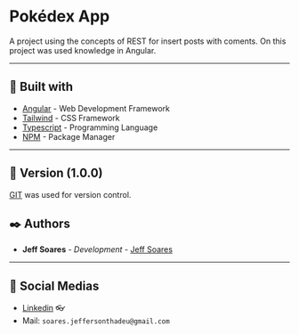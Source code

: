 # Pokédex App

A project using the concepts of REST for insert posts with coments. On this project was used knowledge in Angular.
  
---


## 🔧 Built with


* [Angular](https://angular.io/docs) - Web Development Framework
* [Tailwind](https://tailwindcss.com/docs/installation) - CSS Framework
* [Typescript](https://www.typescriptlang.org/docs/) - Programming Language
* [NPM](https://docs.npmjs.com/) - Package Manager

---
## 📌 Version (1.0.0)

[GIT](https://git-scm.com/) was used for version control.


## ✒️ Authors

* **Jeff Soares** - *Development* - [Jeff Soares](https://github.com/Jeffs-Dev)

 
---

## 🚀  Social Medias

* [Linkedin](https://www.linkedin.com/in/jefferson-soares-660958238/) 👓
* Mail: `soares.jeffersonthadeu@gmail.com`



